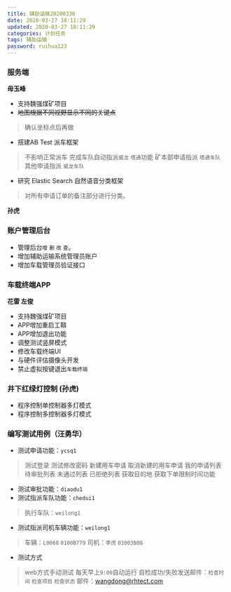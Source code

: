 ```yaml
---
title: 辅助运输20200330
date: 2020-03-27 18:11:29
updated: 2020-03-27 18:11:29
categories: 计划任务
tags: 辅助运输
password: ruihua123
---
```


### 服务端
**母玉峰**

* 支持魏强煤矿项目
* ~~地图根据不同视野显示不同的关键点~~
> 确认坐标点后再做
* 搭建AB Test 派车框架
> 不影响正常派车
> 完成车队自动指派`威龙` `塔通`功能
> 矿本部申请指派 `塔通车队`
> 其他申请指派 `威龙车队`

* 研究 Elastic Search 自然语音分类框架
> 对所有申请订单的备注部分进行分类。

**孙虎**
### 账户管理后台
* 管理后台`增` `删` `改` `查`。
* 增加辅助运输系统管理员账户
* 增加车载管理员验证接口

### 车载终端APP
**花雷 左俊**

* 支持魏强煤矿项目
* APP增加重启工鞥
* APP增加退出功能
* 调整测试竖屏模式
* 修改车载终端UI
* 与硬件评估摄像头开发
* 禁止虚拟按键退出`车载终端`


### 井下红绿灯控制  (孙虎)
* 程序控制单控制器多灯模式
* 程序控制多控制器多灯模式

### 编写测试用例（汪勇华）

* 测试申请功能：`ycsq1` 
> 测试登录
> 测试修改密码
> 新建用车申请
> 取消新建的用车申请
> 我的申请列表
> 待审批列表
> 未通过列表
> 已拒绝列表
> 获取目的地
> 获取下单限制时间功能

* 测试审批功能：`diaodu1`
* 测试指派车队功能：`chedui1`
> 执行车队：`weilong1`
* 测试指派司机车辆功能：`weilong1`
> 车辆：`L0068` `0100B779`
> 司机：`李虎` `01003B08`


* 测试方式
> web方式手动测试
> 每天早上`9:00`自动运行
> 自检成功/失败发送邮件：`检查时间` `检查项目`  `检查状态`
> 邮件：wangdong@rhtect.com
